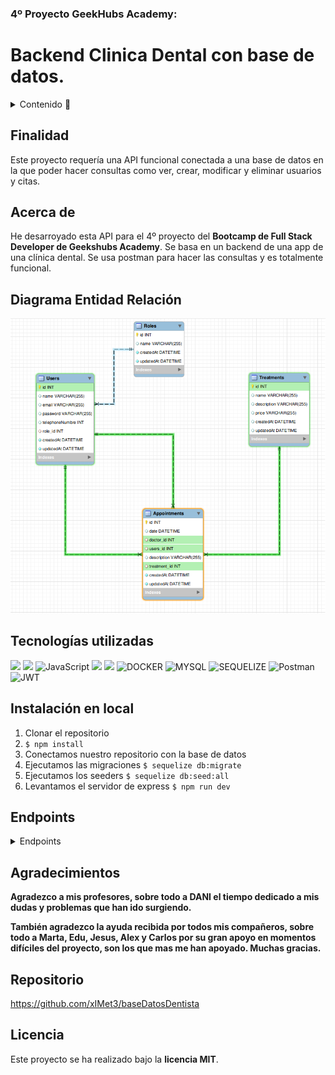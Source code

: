 ### 4º Proyecto GeekHubs Academy: 
# Backend Clinica Dental con base de datos.
<details>
  <summary>Contenido 📝</summary>
  <ol>
    <li><a href="#finalidad">Objetivo</a></li>
    <li><a href="#acerca-de">Acerca de</a></li>
    <li><a href="#diagrama-er">Diagrama Entidad Relación</a></li>
    <li><a href="#tecnologías-utilizadas">Tecnologías utilizadas</a></li>
    <li><a href="#instalación-en-local">Instalación en local</a></li>
    <li><a href="#endpoints">Endpoints</a></li>
    <li><a href="#agradecimientos">Agradecimientos</a></li>
    <li><a href="#repositorio">Contacto</a></li>
    <li><a href="#licencia">Licencia</a></li>
  </ol>
</details>

## Finalidad
Este proyecto requería una API funcional conectada a una base de datos en la que poder hacer consultas como ver, crear, modificar y eliminar usuarios y citas.

## Acerca de
He desarroyado esta API para el 4º proyecto del **Bootcamp de Full Stack Developer de Geekshubs Academy**. Se basa en un backend de una app de una clínica dental. Se usa postman para hacer las consultas y es totalmente funcional.
## Diagrama Entidad Relación
![diagramaFlujo](./img/diagramaTablas.png)

## Tecnologías utilizadas
<img src="https://camo.githubusercontent.com/8286a45a106e1a3c07489f83a38159981d888518a740b59c807ffc1b7b1e2f7b/68747470733a2f2f696d672e736869656c64732e696f2f62616467652f657870726573732e6a732d2532333430346435392e7376673f7374796c653d666f722d7468652d6261646765266c6f676f3d65787072657373266c6f676f436f6c6f723d253233363144414642" data-canonical-src="https://img.shields.io/badge/express.js-%23404d59.svg?style=for-the-badge&amp;logo=express&amp;logoColor=%2361DAFB" style="max-width: 100%;"> <img src="https://camo.githubusercontent.com/a101467fe68ef07bba498b3e4a62a62e861ef0fe93302a1076b01ae7893af544/68747470733a2f2f696d672e736869656c64732e696f2f62616467652f6e6f64652e6a732d3032364530303f7374796c653d666f722d7468652d6261646765266c6f676f3d6e6f64652e6a73266c6f676f436f6c6f723d7768697465" data-canonical-src="https://img.shields.io/badge/node.js-026E00?style=for-the-badge&amp;logo=node.js&amp;logoColor=white" style="max-width: 100%;"> <img src="https://camo.githubusercontent.com/aeddc848275a1ffce386dc81c04541654ca07b2c43bbb8ad251085c962672aea/68747470733a2f2f696d672e736869656c64732e696f2f62616467652f6a6176617363726970742d2532333332333333302e7376673f7374796c653d666f722d7468652d6261646765266c6f676f3d6a617661736372697074266c6f676f436f6c6f723d253233463744463145" alt="JavaScript" data-canonical-src="https://img.shields.io/badge/javascript-%23323330.svg?style=for-the-badge&amp;logo=javascript&amp;logoColor=%23F7DF1E" style="max-width: 100%;"> <img src="https://user-images.githubusercontent.com/121863208/227808612-8d3f0fee-99d9-45d8-8274-6584c9ac0b38.svg" style="max-width: 100%;"> <img src="https://user-images.githubusercontent.com/121863208/227808620-cd6e5d5c-dd63-4a9d-b19d-0983807cae95.svg" style="max-width: 100%;"> <img src="https://camo.githubusercontent.com/b184cf7adbab9f5464e80c0f5dd32c85393f6248499a57d743e619f4214391c4/68747470733a2f2f696d672e736869656c64732e696f2f62616467652f646f636b65722d3234393645443f7374796c653d666f722d7468652d6261646765266c6f676f3d646f636b6572266c6f676f436f6c6f723d7768697465" alt="DOCKER" data-canonical-src="https://img.shields.io/badge/docker-2496ED?style=for-the-badge&amp;logo=docker&amp;logoColor=white" style="max-width: 100%;"> <img src="https://camo.githubusercontent.com/902ef9f04d190cba77c41b8dc217260698573f992a2d46bf37e75161912caadd/68747470733a2f2f696d672e736869656c64732e696f2f62616467652f6d7973716c2d3345364539333f7374796c653d666f722d7468652d6261646765266c6f676f3d6d7973716c266c6f676f436f6c6f723d7768697465" alt="MYSQL" data-canonical-src="https://img.shields.io/badge/mysql-3E6E93?style=for-the-badge&amp;logo=mysql&amp;logoColor=white" style="max-width: 100%;"> <img src="https://camo.githubusercontent.com/c0303b8bf28065067be013ecbfa1447392b6d328a38362de9beb6d14f810544f/68747470733a2f2f696d672e736869656c64732e696f2f62616467652f73657175656c697a652d3343373643333f7374796c653d666f722d7468652d6261646765266c6f676f3d73657175656c697a65266c6f676f436f6c6f723d7768697465" alt="SEQUELIZE" data-canonical-src="https://img.shields.io/badge/sequelize-3C76C3?style=for-the-badge&amp;logo=sequelize&amp;logoColor=white" style="max-width: 100%;"> <img src="https://camo.githubusercontent.com/3f0e26b0951bab845a1bb9a7198ecca0da272e462921b6edd85879f3673b6927/68747470733a2f2f696d672e736869656c64732e696f2f62616467652f506f73746d616e2d4646364333373f7374796c653d666f722d7468652d6261646765266c6f676f3d706f73746d616e266c6f676f436f6c6f723d7768697465" alt="Postman" data-canonical-src="https://img.shields.io/badge/Postman-FF6C37?style=for-the-badge&amp;logo=postman&amp;logoColor=white" style="max-width: 100%;"> <img src="https://camo.githubusercontent.com/4590c0af4aeb1b75233885f86e80c1da8cb2afd401173a40e41370f5cad5db20/68747470733a2f2f696d672e736869656c64732e696f2f62616467652f4a57542d626c61636b3f7374796c653d666f722d7468652d6261646765266c6f676f3d4a534f4e253230776562253230746f6b656e73" alt="JWT" data-canonical-src="https://img.shields.io/badge/JWT-black?style=for-the-badge&amp;logo=JSON%20web%20tokens" style="max-width: 100%;">

## Instalación en local
1. Clonar el repositorio
2. ` $ npm install `
3. Conectamos nuestro repositorio con la base de datos
4. Ejecutamos las migraciones
` $ sequelize db:migrate `
5. Ejecutamos los seeders
` $ sequelize db:seed:all `
6. Levantamos el servidor de express
` $ npm run dev `

## <summary>Endpoints</summary>

<details>
<summary>Endpoints</summary>

- **auth**
    - **/register**
    ![registerSintaxis](./img/sintaxisRegistroUsuario.png)
    ![register](./img/usuarioCreado.png)


    - **/login**
    ![loginSintaxis](./img/sintaxisLoginUsuario.png)
    ![login](./img/loginUsuario.png)

    **Token**
    <br>
    ![generateToken](./img/token.png)
    <br>
    Copias el token y lo pegas aqui: 
    ![addToken](./img/a%C3%B1adirToken.png)

    **/getProfile**
    Una vez introducido el token de ese usuario:
    ![getProfileSintaxis](./img/sintaxisBuscarUsuario.png)
    ![getProfile](./img/busquedaUsuario.png)

    **/getAllProfiles**
    Debes logearte como admin previamente:
    ![getAllProfilesSintaxis](./img/sintaxisGetAllUsers.png)
    ![getAllProfiles](./img/allUsers.png)

    **/updateProfile**
    ![updateProfileSintaxis](./img/updateProfile.png)

    **/createAppointmet**
    ![createAppointments](./img/crearCita.png)

    **/getAllAppointments**
    Todas las citas de un usuario:
    ![getAllAppointments](./img/allAppointments.png)

    **/updateAppointment**
    Has de poner el id de la cita en la ruta:
    ![updateAppointment](./img/updateAppointment.png)

    **/deleteAppointments**
    ![deleteAppointments](./img/deleteAppointment.png)

    **/getAllAppointmentsByDoctor**
    Debes logearte como Doctor previamente:
    ![getAllAppointmentsByDoctor](./img/getAllDoctorAppointments.png)

            
</details>

## Agradecimientos
**Agradezco a mis profesores, sobre todo a DANI el tiempo dedicado a mis dudas y problemas que han ido surgiendo.**


**También agradezco la ayuda recibida por todos mis compañeros, sobre todo a Marta, Edu, Jesus, Alex y Carlos por su gran apoyo en momentos difíciles del proyecto, son los que mas me han apoyado. Muchas gracias.**

## Repositorio
https://github.com/xIMet3/baseDatosDentista

## Licencia
Este proyecto se ha realizado bajo la **licencia MIT**.